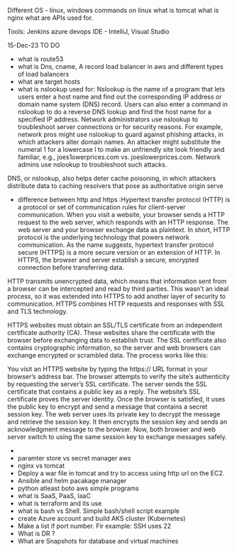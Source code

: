 Different OS - linux, windows
commands on linux
what is tomcat
what is nginx
what are APIs used for.

Tools:
Jenkins
azure devops
IDE - IntelliJ, Visual Studio

15-Dec-23
TO DO
- what is route53
- what is Dns, cname, A record
load balancer in aws and different types of load balancers
- what are target hosts
- what is nslookup used for: Nslookup is the name of a program that lets users enter a host name and find out the corresponding IP address or domain name system (DNS) record. Users can also enter a command in nslookup to do a reverse DNS lookup and find the host name for a specified IP address.
Network administrators use nslookup to troubleshoot server connections or for security reasons. For example, network pros might use nslookup to guard against phishing attacks, in which attackers alter domain names. An attacker might substitute the numeral 1 for a lowercase l to make an unfriendly site look friendly and familiar, e.g., joes1owerprices.com vs. joeslowerprices.com. Network admins use nslookup to troubleshoot such attacks.

DNS, or nslookup, also helps deter cache poisoning, in which attackers distribute data to caching resolvers that pose as authoritative origin serve


- difference between http and https :Hypertext transfer protocol (HTTP) is a protocol or set of communication rules for client-server communication. When you visit a website, your browser sends a HTTP request to the web server, which responds with an HTTP response. The web server and your browser exchange data as plaintext. In short, HTTP protocol is the underlying technology that powers network communication. As the name suggests, hypertext transfer protocol secure (HTTPS) is a more secure version or an extension of HTTP. In HTTPS, the browser and server establish a secure, encrypted connection before transferring data.

 HTTP transmits unencrypted data, which means that information sent from a browser can be intercepted and read by third parties. This wasn’t an ideal process, so it was extended into HTTPS to add another layer of security to communication. HTTPS combines HTTP requests and responses with SSL and TLS technology.

HTTPS websites must obtain an SSL/TLS certificate from an independent certificate authority (CA). These websites share the certificate with the browser before exchanging data to establish trust. The SSL certificate also contains cryptographic information, so the server and web browsers can exchange encrypted or scrambled data. The process works like this:

You visit an HTTPS website by typing the https:// URL format in your browser’s address bar.
The browser attempts to verify the site’s authenticity by requesting the server’s SSL certificate.
The server sends the SSL certificate that contains a public key as a reply.
The website’s SSL certificate proves the server identity. Once the browser is satisfied, it uses the public key to encrypt and send a message that contains a secret session key.
The web server uses its private key to decrypt the message and retrieve the session key. It then encrypts the session key and sends an acknowledgment message to the browser.
Now, both browser and web server switch to using the same session key to exchange messages safely.



- 
- paramter store vs secret manager aws
- nginx vs tomcat
- Deploy a war file in tomcat and try to access using http url on the EC2.
- Ansible and helm pacakage manager
- python atleast boto aws simple programs
- what is SaaS, PaaS, IaaC
- what is terraform and its use
- what is bash vs Shell. Simple bash/shell script example
- create Azure account and build AKS cluster (Kubernetes)
- Make a list if port number. Fir example: SSH uses 22
- What is DR ?
- What are Snapshots for database and virtual machines

